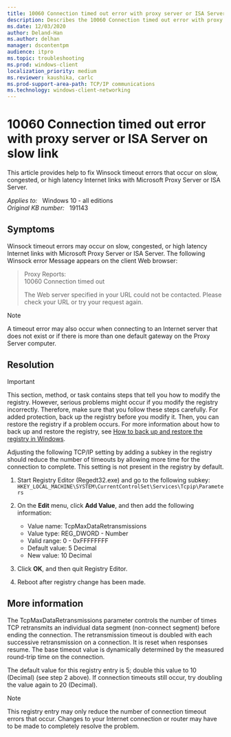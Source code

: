 ```yaml
---
title: 10060 Connection timed out error with proxy server or ISA Server on slow link
description: Describes the 10060 Connection timed out error with proxy server or ISA Server on slow link.
ms.date: 12/03/2020
author: Deland-Han
ms.author: delhan
manager: dscontentpm
audience: itpro
ms.topic: troubleshooting
ms.prod: windows-client
localization_priority: medium
ms.reviewer: kaushika, carlc
ms.prod-support-area-path: TCP/IP communications
ms.technology: windows-client-networking
---
```

# 10060 Connection timed out error with proxy server or ISA Server on slow link

This article provides help to fix Winsock timeout errors that occur on slow, congested, or high latency Internet links with Microsoft Proxy Server or ISA Server.

_Applies to:_ &nbsp; Windows 10 - all editions  
_Original KB number:_ &nbsp; 191143

## Symptoms

Winsock timeout errors may occur on slow, congested, or high latency Internet links with Microsoft Proxy Server or ISA Server. The following Winsock error Message appears on the client Web browser:

> Proxy Reports:  
10060 Connection timed out
>
> The Web server specified in your URL could not be contacted. Please check your URL or try your request again.

> [!NOTE]
> A timeout error may also occur when connecting to an Internet server that does not exist or if there is more than one default gateway on the Proxy Server computer.

## Resolution

> [!IMPORTANT]
> This section, method, or task contains steps that tell you how to modify the registry. However, serious problems might occur if you modify the registry incorrectly. Therefore, make sure that you follow these steps carefully. For added protection, back up the registry before you modify it. Then, you can restore the registry if a problem occurs. For more information about how to back up and restore the registry, see [How to back up and restore the registry in Windows](https://support.microsoft.com/help/322756).

Adjusting the following TCP/IP setting by adding a subkey in the registry should reduce the number of timeouts by allowing more time for the connection to complete. This setting is not present in the registry by default.

1. Start Registry Editor (Regedt32.exe) and go to the following subkey:  
    `HKEY_LOCAL_MACHINE\SYSTEM\CurrentControlSet\Services\Tcpip\Parameters`

2. On the **Edit** menu, click **Add Value**, and then add the following information:

    - Value name: TcpMaxDataRetransmissions
    - Value type: REG_DWORD - Number
    - Valid range: 0 - 0xFFFFFFFF
    - Default value: 5 Decimal
    - New value: 10 Decimal

3. Click **OK**, and then quit Registry Editor.
4. Reboot after registry change has been made.

## More information

The TcpMaxDataRetransmissions parameter controls the number of times TCP retransmits an individual data segment (non-connect segment) before ending the connection. The retransmission timeout is doubled with each successive retransmission on a connection. It is reset when responses resume. The base timeout value is dynamically determined by the measured round-trip time on the connection.

The default value for this registry entry is 5; double this value to 10 (Decimal) (see step 2 above). If connection timeouts still occur, try doubling the value again to 20 (Decimal).

> [!NOTE]
> This registry entry may only reduce the number of connection timeout errors that occur. Changes to your Internet connection or router may have to be made to completely resolve the problem.
